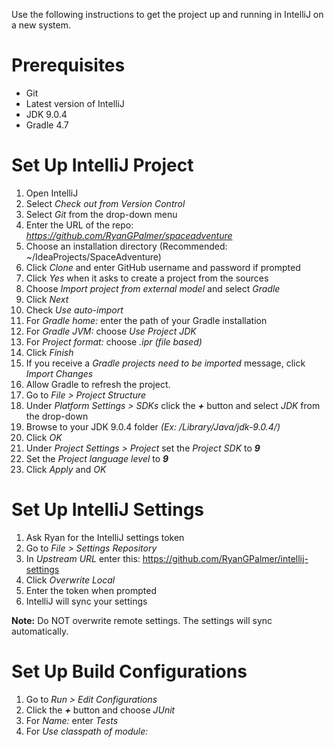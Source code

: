 Use the following instructions to get the project up and running in IntelliJ on a new system.

# Prerequisites

* Git
* Latest version of IntelliJ
* JDK 9.0.4
* Gradle 4.7

# Set Up IntelliJ Project

1. Open IntelliJ
2. Select *Check out from Version Control*
3. Select *Git* from the drop-down menu
4. Enter the URL of the repo: *https://github.com/RyanGPalmer/spaceadventure*
5. Choose an installation directory (Recommended: ~/IdeaProjects/SpaceAdventure)
6. Click *Clone* and enter GitHub username and password if prompted
7. Click *Yes* when it asks to create a project from the sources
8. Choose *Import project from external model* and select *Gradle*
9. Click *Next*
10. Check *Use auto-import*
11. For *Gradle home:* enter the path of your Gradle installation
12. For *Gradle JVM:* choose *Use Project JDK*
13. For *Project format:* choose *.ipr (file based)*
14. Click *Finish*
15. If you receive a *Gradle projects need to be imported* message, click *Import Changes*
16. Allow Gradle to refresh the project.
17. Go to *File > Project Structure*
18. Under *Platform Settings > SDKs* click the ***+*** button and select *JDK* from the drop-down
19. Browse to your JDK 9.0.4 folder *(Ex: /Library/Java/jdk-9.0.4/)*
20. Click *OK*
21. Under *Project Settings > Project* set the *Project SDK* to ***9***
22. Set the *Project language level* to ***9***
23. Click *Apply* and *OK*

# Set Up IntelliJ Settings

1. Ask Ryan for the IntelliJ settings token
2. Go to *File > Settings Repository*
3. In *Upstream URL* enter this: https://github.com/RyanGPalmer/intellij-settings
4. Click *Overwrite Local*
5. Enter the token when prompted
6. IntelliJ will sync your settings

**Note:** Do NOT overwrite remote settings. The settings will sync automatically.

# Set Up Build Configurations

1. Go to *Run > Edit Configurations*
2. Click the ***+*** button and choose *JUnit*
3. For *Name:* enter *Tests*
4. For *Use classpath of module:* 
